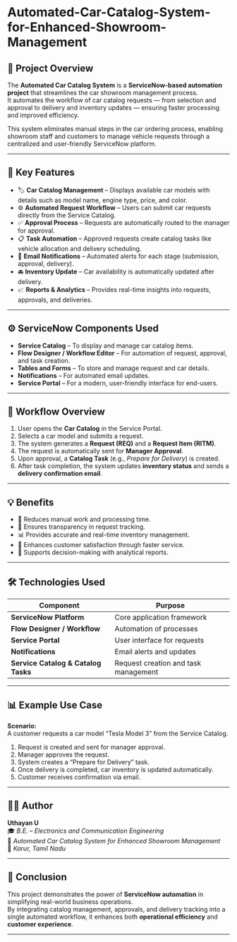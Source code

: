 # Automated-Car-Catalog-System-for-Enhanced-Showroom-Management

## 📘 Project Overview
The **Automated Car Catalog System** is a **ServiceNow-based automation project** that streamlines the car showroom management process.  
It automates the workflow of car catalog requests — from selection and approval to delivery and inventory updates — ensuring faster processing and improved efficiency.

This system eliminates manual steps in the car ordering process, enabling showroom staff and customers to manage vehicle requests through a centralized and user-friendly ServiceNow platform.

---

## 🧩 Key Features
- 🏷️ **Car Catalog Management** – Displays available car models with details such as model name, engine type, price, and color.  
- ⚙️ **Automated Request Workflow** – Users can submit car requests directly from the Service Catalog.  
- ✅ **Approval Process** – Requests are automatically routed to the manager for approval.  
- 📋 **Task Automation** – Approved requests create catalog tasks like vehicle allocation and delivery scheduling.  
- 📧 **Email Notifications** – Automated alerts for each stage (submission, approval, delivery).  
- 🚘 **Inventory Update** – Car availability is automatically updated after delivery.  
- 📈 **Reports & Analytics** – Provides real-time insights into requests, approvals, and deliveries.

---

## ⚙️ ServiceNow Components Used
- **Service Catalog** – To display and manage car catalog items.  
- **Flow Designer / Workflow Editor** – For automation of request, approval, and task creation.  
- **Tables and Forms** – To store and manage request and car details.  
- **Notifications** – For automated email updates.  
- **Service Portal** – For a modern, user-friendly interface for end-users.

---

## 🔄 Workflow Overview
1. User opens the **Car Catalog** in the Service Portal.  
2. Selects a car model and submits a request.  
3. The system generates a **Request (REQ)** and a **Request Item (RITM)**.  
4. The request is automatically sent for **Manager Approval**.  
5. Upon approval, a **Catalog Task** (e.g., *Prepare for Delivery*) is created.  
6. After task completion, the system updates **inventory status** and sends a **delivery confirmation email**.

---

## 💡 Benefits
- 🚀 Reduces manual work and processing time.  
- 🔄 Ensures transparency in request tracking.  
- 📊 Provides accurate and real-time inventory management.  
- 🤝 Enhances customer satisfaction through faster service.  
- 💼 Supports decision-making with analytical reports.

---

## 🛠️ Technologies Used
| Component | Purpose |
|------------|----------|
| **ServiceNow Platform** | Core application framework |
| **Flow Designer / Workflow** | Automation of processes |
| **Service Portal** | User interface for requests |
| **Notifications** | Email alerts and updates |
| **Service Catalog & Catalog Tasks** | Request creation and task management |

---

## 📊 Example Use Case
**Scenario:**  
A customer requests a car model “Tesla Model 3” from the Service Catalog.  
1. Request is created and sent for manager approval.  
2. Manager approves the request.  
3. System creates a “Prepare for Delivery” task.  
4. Once delivery is completed, car inventory is updated automatically.  
5. Customer receives confirmation via email.  

---

## 👩‍💼 Author
**Uthayan U**  
🎓 *B.E. – Electronics and Communication Engineering*  
💼 *Automated Car Catalog System for Enhanced Showroom Management*  
📍 *Karur, Tamil Nadu*  

---

## 🏁 Conclusion
This project demonstrates the power of **ServiceNow automation** in simplifying real-world business operations.  
By integrating catalog management, approvals, and delivery tracking into a single automated workflow, it enhances both **operational efficiency** and **customer experience**.

---

